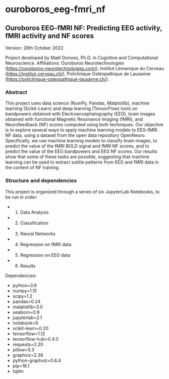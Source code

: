 # ouroboros_eeg-fmri_nf

## Ouroboros EEG-fMRI NF: Predicting EEG activity, fMRI activity and NF scores

Version: 28th October 2022

Project developed by Maël Donoso, Ph.D. in Cognitive and Computational Neuroscience. Affiliations: Ouroboros Neurotechnologies (https://ouroboros-neurotechnologies.com/), Institut Lémanique du Cerveau (https://institut-cerveau.ch/), Policlinique Ostéopathique de Lausanne (https://policlinique-osteopathique-lausanne.ch/). 

### Abstract

This project uses data science (NumPy, Pandas, Matplotlib), machine learning (Scikit-Learn) and deep learning (TensorFlow) tools on bandpowers obtained with Electroencephalography (EEG), brain images obtained with functional Magnetic Resonance Imaging (fMRI), and Neurofeedback (NF) scores computed using both techniques. Our objective is to explore several ways to apply machine learning models to EEG-fMRI NF data, using a dataset from the open data repository OpenNeuro. Specifically, we use machine learning models to classify brain images, to predict the value of the fMRI BOLD signal and fMRI NF scores, and to predict the value of the EEG bandpowers and EEG NF scores. Our results show that some of these tasks are possible, suggesting that machine learning can be used to extract subtle patterns from EEG and fMRI data in the context of NF training. 

### Structure and dependencies

This project is organized through a series of six JupyterLab Notebooks, to be run in order:

- 01. Data Analysis
- 02. Classification
- 03. Neural Networks
- 04. Regression on fMRI data
- 05. Regression on EEG data
- 06. Results

Dependencies:

- python=3.6
- numpy=1.15
- scipy=1.2
- pandas=0.24
- matplotlib=3.0
- seaborn=0.9
- jupyterlab=2.1
- notebook=6
- scikit-learn=0.20
- tensorflow=1.12
- tensorflow-hub=0.4.0
- requests=2.20
- pillow=5.3
- graphviz=2.38
- python-graphviz=0.8.4
- pip=18.1
- tqdm
